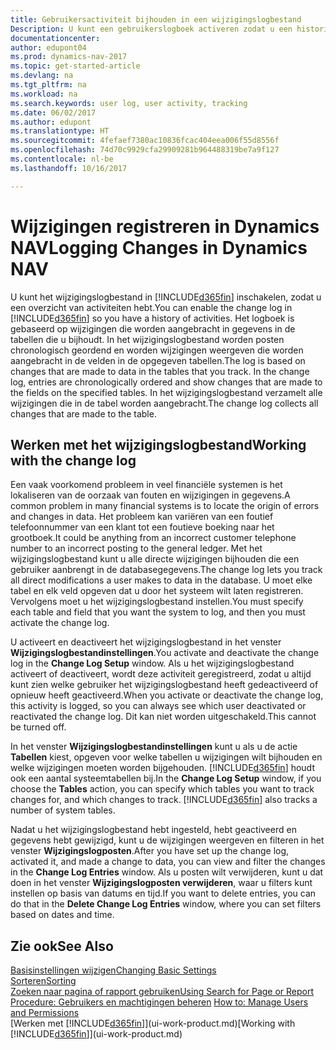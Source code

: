 ```yaml
---
title: Gebruikersactiviteit bijhouden in een wijzigingslogbestand
Description: U kunt een gebruikerslogboek activeren zodat u een historie hebt van eventuele wijzigingen in gegevens in getraceerde tabellen.
documentationcenter: 
author: edupont04
ms.prod: dynamics-nav-2017
ms.topic: get-started-article
ms.devlang: na
ms.tgt_pltfrm: na
ms.workload: na
ms.search.keywords: user log, user activity, tracking
ms.date: 06/02/2017
ms.author: edupont
ms.translationtype: HT
ms.sourcegitcommit: 4fefaef7380ac10836fcac404eea006f55d8556f
ms.openlocfilehash: 74d70c9929cfa29909281b964488319be7a9f127
ms.contentlocale: nl-be
ms.lasthandoff: 10/16/2017

---
```

# <a name="logging-changes-in-dynamics-nav"></a><span data-ttu-id="833b8-103">Wijzigingen registreren in Dynamics NAV</span><span class="sxs-lookup"><span data-stu-id="833b8-103">Logging Changes in Dynamics NAV</span></span>
<span data-ttu-id="833b8-104">U kunt het wijzigingslogbestand in [!INCLUDE[d365fin](includes/d365fin_md.md)] inschakelen, zodat u een overzicht van activiteiten hebt.</span><span class="sxs-lookup"><span data-stu-id="833b8-104">You can enable the change log in [!INCLUDE[d365fin](includes/d365fin_md.md)] so you have a history of activities.</span></span> <span data-ttu-id="833b8-105">Het logboek is gebaseerd op wijzigingen die worden aangebracht in gegevens in de tabellen die u bijhoudt. In het wijzigingslogbestand worden posten chronologisch geordend en worden wijzigingen weergeven die worden aangebracht in de velden in de opgegeven tabellen.</span><span class="sxs-lookup"><span data-stu-id="833b8-105">The log is based on changes that are made to data in the tables that you track. In the change log, entries are chronologically ordered and show changes that are made to the fields on the specified tables.</span></span> <span data-ttu-id="833b8-106">In het wijzigingslogbestand verzamelt alle wijzigingen die in de tabel worden aangebracht.</span><span class="sxs-lookup"><span data-stu-id="833b8-106">The change log collects all changes that are made to the table.</span></span>  

## <a name="working-with-the-change-log"></a><span data-ttu-id="833b8-107">Werken met het wijzigingslogbestand</span><span class="sxs-lookup"><span data-stu-id="833b8-107">Working with the change log</span></span>
<span data-ttu-id="833b8-108">Een vaak voorkomend probleem in veel financiële systemen is het lokaliseren van de oorzaak van fouten en wijzigingen in gegevens.</span><span class="sxs-lookup"><span data-stu-id="833b8-108">A common problem in many financial systems is to locate the origin of errors and changes in data.</span></span> <span data-ttu-id="833b8-109">Het probleem kan variëren van een foutief telefoonnummer van een klant tot een foutieve boeking naar het grootboek.</span><span class="sxs-lookup"><span data-stu-id="833b8-109">It could be anything from an incorrect customer telephone number to an incorrect posting to the general ledger.</span></span> <span data-ttu-id="833b8-110">Met het wijzigingslogbestand kunt u alle directe wijzigingen bijhouden die een gebruiker aanbrengt in de databasegegevens.</span><span class="sxs-lookup"><span data-stu-id="833b8-110">The change log lets you track all direct modifications a user makes to data in the database.</span></span> <span data-ttu-id="833b8-111">U moet elke tabel en elk veld opgeven dat u door het systeem wilt laten registreren. Vervolgens moet u het wijzigingslogbestand instellen.</span><span class="sxs-lookup"><span data-stu-id="833b8-111">You must specify each table and field that you want the system to log, and then you must activate the change log.</span></span>  

<span data-ttu-id="833b8-112">U activeert en deactiveert het wijzigingslogbestand in het venster **Wijzigingslogbestandinstellingen**.</span><span class="sxs-lookup"><span data-stu-id="833b8-112">You activate and deactivate the change log in the **Change Log Setup** window.</span></span> <span data-ttu-id="833b8-113">Als u het wijzigingslogbestand activeert of deactiveert, wordt deze activiteit geregistreerd, zodat u altijd kunt zien welke gebruiker het wijzigingslogbestand heeft gedeactiveerd of opnieuw heeft geactiveerd.</span><span class="sxs-lookup"><span data-stu-id="833b8-113">When you activate or deactivate the change log, this activity is logged, so you can always see which user deactivated or reactivated the change log.</span></span> <span data-ttu-id="833b8-114">Dit kan niet worden uitgeschakeld.</span><span class="sxs-lookup"><span data-stu-id="833b8-114">This cannot be turned off.</span></span>  

<span data-ttu-id="833b8-115">In het venster **Wijzigingslogbestandinstellingen** kunt u als u de actie **Tabellen** kiest, opgeven voor welke tabellen u wijzigingen wilt bijhouden en welke wijzigingen moeten worden bijgehouden. [!INCLUDE[d365fin](includes/d365fin_md.md)] houdt ook een aantal systeemtabellen bij.</span><span class="sxs-lookup"><span data-stu-id="833b8-115">In the **Change Log Setup** window, if you choose the **Tables** action, you can specify which tables you want to track changes for, and which changes to track. [!INCLUDE[d365fin](includes/d365fin_md.md)] also tracks a number of system tables.</span></span>

<span data-ttu-id="833b8-116">Nadat u het wijzigingslogbestand hebt ingesteld, hebt geactiveerd en gegevens hebt gewijzigd, kunt u de wijzigingen weergeven en filteren in het venster **Wijzigingslogposten**.</span><span class="sxs-lookup"><span data-stu-id="833b8-116">After you have set up the change log, activated it, and made a change to data, you can view and filter the changes in the **Change Log Entries** window.</span></span> <span data-ttu-id="833b8-117">Als u posten wilt verwijderen, kunt u dat doen in het venster **Wijzigingslogposten verwijderen**, waar u filters kunt instellen op basis van datums en tijd.</span><span class="sxs-lookup"><span data-stu-id="833b8-117">If you want to delete entries, you can do that in the **Delete Change Log Entries** window, where you can set filters based on dates and time.</span></span>  

## <a name="see-also"></a><span data-ttu-id="833b8-118">Zie ook</span><span class="sxs-lookup"><span data-stu-id="833b8-118">See Also</span></span>
[<span data-ttu-id="833b8-119">Basisinstellingen wijzigen</span><span class="sxs-lookup"><span data-stu-id="833b8-119">Changing Basic Settings</span></span>](ui-change-basic-settings.md)  
[<span data-ttu-id="833b8-120">Sorteren</span><span class="sxs-lookup"><span data-stu-id="833b8-120">Sorting</span></span>](ui-sorting.md)  
[<span data-ttu-id="833b8-121">Zoeken naar pagina of rapport gebruiken</span><span class="sxs-lookup"><span data-stu-id="833b8-121">Using Search for Page or Report</span></span>](ui-search.md)  
<span data-ttu-id="833b8-122">[Procedure: Gebruikers en machtigingen beheren](ui-how-users-permissions.md)  </span><span class="sxs-lookup"><span data-stu-id="833b8-122">[How to: Manage Users and Permissions](ui-how-users-permissions.md)  </span></span>  
<span data-ttu-id="833b8-123">[Werken met [!INCLUDE[d365fin](includes/d365fin_md.md)]](ui-work-product.md)</span><span class="sxs-lookup"><span data-stu-id="833b8-123">[Working with [!INCLUDE[d365fin](includes/d365fin_md.md)]](ui-work-product.md)</span></span>  

